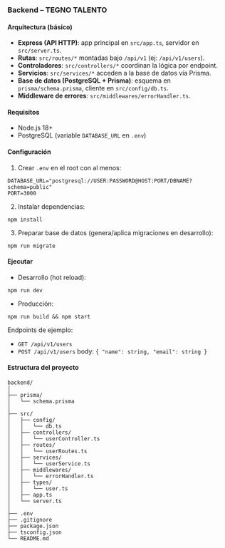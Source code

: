 ### Backend – TEGNO TALENTO

#### Arquitectura (básico)
- **Express (API HTTP)**: app principal en `src/app.ts`, servidor en `src/server.ts`.
- **Rutas**: `src/routes/*` montadas bajo `/api/v1` (ej: `/api/v1/users`).
- **Controladores**: `src/controllers/*` coordinan la lógica por endpoint.
- **Servicios**: `src/services/*` acceden a la base de datos vía Prisma.
- **Base de datos (PostgreSQL + Prisma)**: esquema en `prisma/schema.prisma`, cliente en `src/config/db.ts`.
- **Middleware de errores**: `src/middlewares/errorHandler.ts`.

#### Requisitos
- Node.js 18+
- PostgreSQL (variable `DATABASE_URL` en `.env`)

#### Configuración
1) Crear `.env` en el root con al menos:
```
DATABASE_URL="postgresql://USER:PASSWORD@HOST:PORT/DBNAME?schema=public"
PORT=3000
```
2) Instalar dependencias:
```
npm install
```
3) Preparar base de datos (genera/aplica migraciones en desarrollo):
```
npm run migrate
```

#### Ejecutar
- Desarrollo (hot reload):
```
npm run dev
```
- Producción:
```
npm run build && npm start
```

Endpoints de ejemplo:
- `GET /api/v1/users`
- `POST /api/v1/users` body: `{ "name": string, "email": string }`

#### Estructura del proyecto
```
backend/
│
├── prisma/
│   └── schema.prisma
│
├── src/
│   ├── config/
│   │   └── db.ts
│   ├── controllers/
│   │   └── userController.ts
│   ├── routes/
│   │   └── userRoutes.ts
│   ├── services/
│   │   └── userService.ts
│   ├── middlewares/
│   │   └── errorHandler.ts
│   ├── types/
│   │   └── user.ts
│   ├── app.ts
│   └── server.ts
│
├── .env
├── .gitignore
├── package.json
├── tsconfig.json
└── README.md
```
